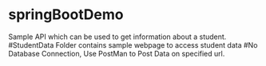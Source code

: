 # springBootDemo
Sample API which can be used to get information about a student.
#StudentData Folder contains sample webpage to access student data
#No Database Connection, Use PostMan to Post Data on specified url.
